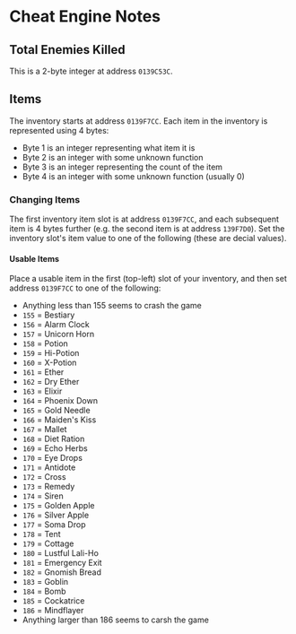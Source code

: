 # Cheat Engine Notes

## Total Enemies Killed
This is a 2-byte integer at address `0139C53C`.

## Items
The inventory starts at address `0139F7CC`. Each item in the inventory is represented using 4 bytes:
* Byte 1 is an integer representing what item it is
* Byte 2 is an integer with some unknown function
* Byte 3 is an integer representing the count of the item
* Byte 4 is an integer with some unknown function (usually 0)

### Changing Items
The first inventory item slot is at address `0139F7CC`, and each subsequent item is 4 bytes further (e.g. the second item is at address `139F7D0`). Set the inventory slot's item value to one of the following (these are decial values).

#### Usable Items
Place a usable item in the first (top-left) slot of your inventory, and then set address `0139F7CC` to one of the following:
* Anything less than 155 seems to crash the game
* `155` = Bestiary
* `156` = Alarm Clock
* `157` = Unicorn Horn
* `158` = Potion
* `159` = Hi-Potion
* `160` = X-Potion
* `161` = Ether
* `162` = Dry Ether
* `163` = Elixir
* `164` = Phoenix Down
* `165` = Gold Needle
* `166` = Maiden's Kiss
* `167` = Mallet
* `168` = Diet Ration
* `169` = Echo Herbs
* `170` = Eye Drops
* `171` = Antidote
* `172` = Cross
* `173` = Remedy
* `174` = Siren
* `175` = Golden Apple
* `176` = Silver Apple
* `177` = Soma Drop
* `178` = Tent
* `179` = Cottage
* `180` = Lustful Lali-Ho
* `181` = Emergency Exit
* `182` = Gnomish Bread
* `183` = Goblin
* `184` = Bomb
* `185` = Cockatrice
* `186` = Mindflayer
* Anything larger than 186 seems to carsh the game
